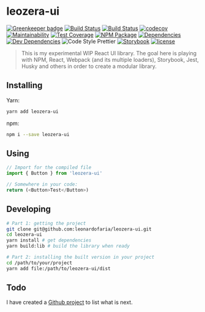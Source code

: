 # leozera-ui

[![Greenkeeper badge](https://badges.greenkeeper.io/leonardofaria/leozera-ui.svg)](https://greenkeeper.io/) [![Build Status](https://circleci.com/gh/leonardofaria/leozera-ui/tree/master.svg?style=shield)](https://circleci.com/gh/leonardofaria/leozera-ui/) [![Build Status](https://travis-ci.org/leonardofaria/leozera-ui.svg?branch=master)](https://travis-ci.org/leonardofaria/leozera-ui) [![codecov](https://codecov.io/gh/leonardofaria/leozera-ui/branch/master/graph/badge.svg)](https://codecov.io/gh/leonardofaria/leozera-ui) [![Maintainability](https://api.codeclimate.com/v1/badges/5751590c2c6ffcf0fabb/maintainability)](https://codeclimate.com/github/leonardofaria/leozera-ui/maintainability) [![Test Coverage](https://api.codeclimate.com/v1/badges/5751590c2c6ffcf0fabb/test_coverage)](https://codeclimate.com/github/leonardofaria/leozera-ui/test_coverage) [![NPM Package](https://badge.fury.io/js/leozera-ui.svg)](https://npm.im/leozera-ui) [![Dependencies](https://david-dm.org/leonardofaria/leozera-ui.svg)](https://david-dm.org/leonardofaria/leozera-ui.svg) [![Dev Dependencies](https://david-dm.org/leonardofaria/leozera-ui/dev-status.svg)](https://david-dm.org/leonardofaria/leozera-ui/dev-status.svg) ![Code Style Prettier](https://img.shields.io/badge/code_style-prettier-ff69b4.svg) [![Storybook](https://cdn.jsdelivr.net/gh/storybookjs/brand@master/badge/badge-storybook.svg)](https://leozera-ui.leonardofaria.net) [![license](https://img.shields.io/badge/license-MIT-red.svg?style=flat)](https://github.com/leonardofaria/leozera-ui/blob/master/LICENSE)

> This is my experimental WIP React UI library. The goal here is playing with NPM, React, Webpack (and its multiple loaders), Storybook, Jest, Husky and others in order to create a modular library.

## Installing

Yarn:
```sh
yarn add leozera-ui
```
npm:
````sh
npm i --save leozera-ui
````

## Using

````javascript
// Import for the compiled file
import { Button } from 'leozera-ui'

// Somewhere in your code:
return (<Button>Test</Button>)
````

## Developing

````sh
# Part 1: getting the project
git clone git@github.com:leonardofaria/leozera-ui.git
cd leozera-ui
yarn install # get dependencies
yarn build:lib # build the library when ready

# Part 2: installing the built version in your project
cd /path/to/your/project
yarn add file:/path/to/leozera-ui/dist
````

## Todo

I have created a [Github project](https://github.com/leonardofaria/leozera-ui/projects/1) to list what is next.
